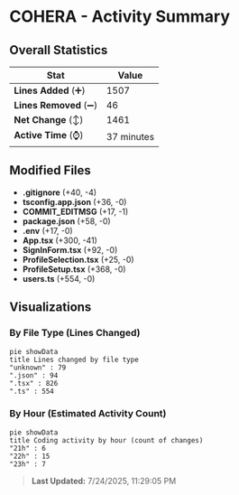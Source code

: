 # COHERA - Activity Summary 

## Overall Statistics

| Stat                   | Value                                                             |
| ---------------------- | ----------------------------------------------------------------- |
| **Lines Added** (➕)   | 1507                                          |
| **Lines Removed** (➖) | 46                                        |
| **Net Change** (↕)    | 1461                |
| **Active Time** (⌚)   | 37 minutes |


## Modified Files
- **.gitignore** (+40, -4)
- **tsconfig.app.json** (+36, -0)
- **COMMIT_EDITMSG** (+17, -1)
- **package.json** (+58, -0)
- **.env** (+17, -0)
- **App.tsx** (+300, -41)
- **SignInForm.tsx** (+92, -0)
- **ProfileSelection.tsx** (+25, -0)
- **ProfileSetup.tsx** (+368, -0)
- **users.ts** (+554, -0)

## Visualizations

### By File Type (Lines Changed)

```mermaid
pie showData
title Lines changed by file type
"unknown" : 79
".json" : 94
".tsx" : 826
".ts" : 554
```

### By Hour (Estimated Activity Count)

```mermaid
pie showData
title Coding activity by hour (count of changes)
"21h" : 6
"22h" : 15
"23h" : 7
```


> **Last Updated:** 7/24/2025, 11:29:05 PM